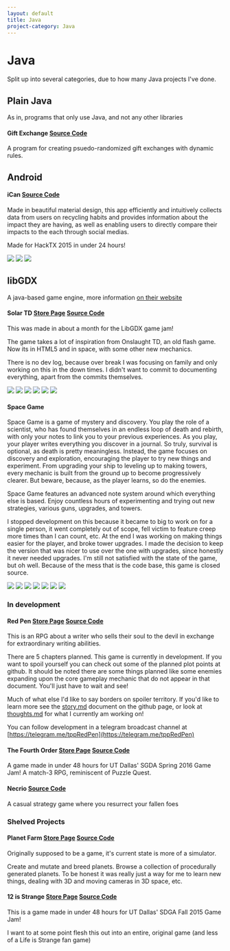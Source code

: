 ```yaml
---
layout: default
title: Java
project-category: Java
---
```


# Java
Split up into several categories, due to how many Java projects I've done.

## Plain Java
As in, programs that only use Java, and not any other libraries

#### Gift Exchange [Source Code](https://github.com/thepaperpilot/christmasExchange)

A program for creating psuedo-randomized gift exchanges with dynamic rules.

## Android

#### iCan [Source Code](https://github.com/brianqvpham/iCan)

Made in beautiful material design, this app efficiently and intuitively collects data from users on recycling habits and provides information about the impact they are having, as well as enabling users to directly compare their impacts to the each through social medias.

Made for HackTX 2015 in under 24 hours!

![](./ican-assets/screenshot-1.png) ![](./ican-assets/screenshot-2.png) ![](./ican-assets/screenshot-3.png)

## libGDX
A java-based game engine, more information [on their website](https://libgdx.badlogicgames.com/)

#### Solar TD  [Store Page](http://thepaperpilot.itch.io/solar-td) [Source Code](https://github.com/thepaperpilot/SolarTD)

This was made in about a month for the LibGDX game jam!

The game takes a lot of inspiration from Onslaught TD, an old flash game. Now its in HTML5 and in space, with some other new mechanics.

There is no dev log, because over break I was focusing on family and only working on this in the down times. I didn't want to commit to documenting everything, apart from the commits themselves.

![](./solar-assets/screenshot-1.png) ![](./solar-assets/screenshot-2.png) ![](./solar-assets/screenshot-3.png) ![](./solar-assets/screenshot-4.png) ![](./solar-assets/screenshot-5.png) ![](./solar-assets/screenshot-6.png)

#### Space Game

Space Game is a game of mystery and discovery. You play the role of a scientist, who has found themselves in an endless loop of death and rebirth, with only your notes to link you to your previous experiences. As you play, your player writes everything you discover in a journal. So truly, survival is optional, as death is pretty meaningless. Instead, the game focuses on discovery and exploration, encouraging the player to try new things and experiment. From upgrading your ship to leveling up to making towers, every mechanic is built from the ground up to become progressively clearer. But beware, because, as the player learns, so do the enemies.

Space Game features an advanced note system around which everything else is based. Enjoy countless hours of experimenting and trying out new strategies, various guns, upgrades, and towers.

I stopped development on this because it became to big to work on for a single person, it went completely out of scope, fell victim to feature creep more times than I can count, etc. At the end I was working on making things easier for the player, and broke tower upgrades. I made the decision to keep the version that was nicer to use over the one with upgrades, since honestly it never needed upgrades. I'm still not satisfied with the state of the game, but oh well. Because of the mess that is the code base, this game is closed source.

![](./space-assets/snap1.png) ![](./space-assets/snap2.png) ![](./space-assets/snap3.png) ![](./space-assets/snap4.png) ![](./space-assets/snap5.png) ![](./space-assets/snap6.png) ![](./space-assets/snap7.png)

### In development

#### Red Pen [Store Page](http://thepaperpilot.itch.io/red-pen) [Source Code](https://github.com/thepaperpilot/Red-Pen)

This is an RPG about a writer who sells their soul to the devil in exchange for extraordinary writing abilities.

There are 5 chapters planned. This game is currently in development. If you want to spoil yourself you can check out some of the planned plot points at github. It should be noted there are some things planned like some enemies expanding upon the core gameplay mechanic that do not appear in that document. You'll just have to wait and see!

Much of what else I'd like to say borders on spoiler territory. If you'd like to learn more see the [story.md](https://github.com/thepaperpilot/Red-Pen/blob/master/story.md) document on the github page, or look at [thoughts.md](https://github.com/thepaperpilot/Red-Pen/blob/master/thoughts.md) for what I currently am working on!

You can follow development in a telegram broadcast channel at [https://telegram.me/tppRedPen](https://telegram.me/tppRedPen)

#### The Fourth Order [Store Page](https://thepaperpilot.itch.io/fourth-order) [Source Code](https://github.com/thepaperpilot/fourth-order)

A game made in under 48 hours for UT Dallas' SGDA Spring 2016 Game Jam! A match-3 RPG, reminiscent of Puzzle Quest.

#### Necrio [Source Code](https://github.com/thepaperpilot/Necrio)

A casual strategy game where you resurrect your fallen foes

### Shelved Projects

#### Planet Farm [Store Page](https://thepaperpilot.itch.io/planet-farm) [Source Code](https://github.com/thepaperpilot/PlanetFarm)

Originally supposed to be a game, it's current state is more of a simulator.

Create and mutate and breed planets. Browse a collection of procedurally generated planets. To be honest it was really just a way for me to learn new things, dealing with 3D and moving cameras in 3D space, etc.

#### 12 is Strange [Store Page](http://thepaperpilot.itch.io/12-is-strange) [Source Code](https://github.com/thepaperpilot/12-is-strange)

This is a game made in under 48 hours for UT Dallas' SDGA Fall 2015 Game Jam!

I want to at some point flesh this out into an entire, original game (and less of a Life is Strange fan game)
